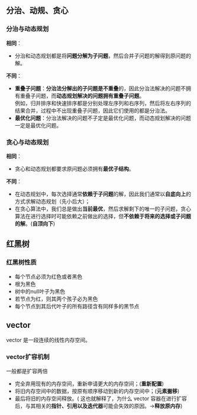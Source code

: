 ## 分治、动规、贪心
### 分治与动态规划
**相同**：
- 分治和动态规划都是将**问题分解为子问题**，然后合并子问题的解得到原问题的解。

**不同**：
- **重叠子问题**：**分治法分解出的子问题是不重叠**的，因此分治法解决的问题不拥有重叠子问题，而**动态规划解决的问题拥有重叠子问题**。  
例如，归并排序和快速排序都是分别处理左序列和右序列，然后将左右序列的结果合并，过程中不出现重叠子问题，因此它们使用的都是分治法。
- **最优化问题**：分治法解决的问题不子定是最优化问题，而动态规划解决的问题一定是最优化问题。
### 贪心与动态规划
**相同**：
- 贪心和动态规划都要求原问题必须拥有**最优子结构**。

**不同**：
- 在动态规划中，每次选择通常**依赖于子问题**的解，因此我们通常以**自底向上**的方式求解动态规划（先小后大）；
- 在贪心算法中，我们总是做出**当前最优**，然后求解剩下的唯一的子问题，贪心算法在进行选择时可能依赖之前做出的选择，但**不依赖于将来的选择或子问题的解**。(**自顶向下**)

## 红黑树
### 红黑树性质
- 每个节点必须为红色或者黑色
- 根为黑色
- 树中的null叶子为黑色
- 若节点为红，则其两个孩子必为黑色
- 每个节点到其后代叶子的所有路径含有同样多的黑节点

## vector
vector 是一段连续的线性内存空间。
### vector扩容机制
一般都是扩容两倍
- 完全弃用现有的内存空间，重新申请更大的内存空间；(**重新配置**)
- 将旧内存空间中的数据，按原有顺序移动到新的内存空间中；(**元素搬移**)
- 最后将旧的内存空间释放。( 这也就解释了，为什么 vector 容器在进行扩容后，与其相关的**指针、引用以及迭代器**可能会失效的原因。->**释放原内存**)
